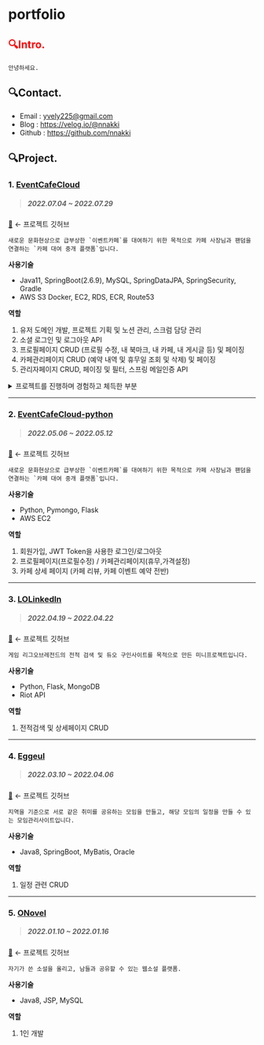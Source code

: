 # portfolio


## <span style="color:red">🔍Intro.</span> 
``` 
안녕하세요. 
```



## 🔍Contact.
- Email : yvely225@gmail.com
- Blog : https://velog.io/@nnakki
- Github : https://github.com/nnakki


## 🔍Project.
### 1. [EventCafeCloud](www.eventcafecloud.com)


> ##### 2022.07.04 ~ 2022.07.29
[🔗](https://github.com/teawan-Noh/eventcafecloud) ← 프로젝트 깃허브

```
새로운 문화현상으로 급부상한 `이벤트카페`를 대여하기 위한 목적으로 카페 사장님과 팬덤을 연결하는 `카페 대여 중개 플랫폼`입니다.
```


**사용기술** 
- Java11, SpringBoot(2.6.9), MySQL, SpringDataJPA, SpringSecurity, Gradle
- AWS S3 Docker, EC2, RDS, ECR, Route53


**역할** 
 1. 유저 도메인 개발, 프로젝트 기획 및 노션 관리, 스크럼 담당 관리
 2. 소셜 로그인 및 로그아웃 API 
 3. 프로필페이지 CRUD (프로필 수정, 내 북마크, 내 카페, 내 게시글 등) 및 페이징
 4. 카페관리페이지 CRUD (예약 내역 및 휴무일 조회 및 삭제) 및 페이징
 5. 관리자페이지 CRUD, 페이징 및 필터, 스프링 메일인증 API


<details>
<summary>프로젝트를 진행하며 경험하고 체득한 부분</summary>
<div markdown="1">

- [🔗 SpringSecurity+JWT+OAuth2를 사용한 소셜로그인](https://velog.io/@nnakki/SpringSecurityJWTOAuth2를-사용한-소셜로그인)
- [🔗 AOP를 사용한 코드 리팩토링 - 스프링 시큐리티 로그인 성능개선](https://velog.io/@nnakki/AOP를-사용한-코드-리팩토링-HandlerMethodArgumentResolver)
- [🔗 JavaBean 패턴을 적용한 코드 리팩토링](https://velog.io/@nnakki/프로젝트-코드-리팩토링-적용-사례-effective-java)
- [🔗 Dto의 반환위치? Controller vs Service](https://velog.io/@nnakki/Dto의-반환위치-Controller-vs-Service)
- [🔗 페이징 시, 다대일 관계에서 지연로딩 이후 초기화가 안되는 이유](https://velog.io/@nnakki/페이징시-다대일-관계에서-지연로딩-이후-초기화가-안되는-이유)
- [🔗 SpringBoot에서 테스트 코드를 작성하기](https://velog.io/@nnakki/SpringBoot에서-테스트코드를-작성하자)
- [🔗 프로젝트 기획 및 관리, 협업 방법](https://velog.io/@nnakki/프로젝트-관리-과정)
- [🔗 글로벌 예외처리 적용하기](https://velog.io/@nnakki/글로벌-예외처리-적용하기)



</div>
</details>



---

### 2. [EventCafeCloud-python](www.eventcafecloud.com)
> ##### 2022.05.06 ~ 2022.05.12
[🔗](https://github.com/nnakki/EventCafeCloud-Python) ← 프로젝트 깃허브

```
새로운 문화현상으로 급부상한 `이벤트카페`를 대여하기 위한 목적으로 카페 사장님과 팬덤을 연결하는 `카페 대여 중개 플랫폼`입니다.
```

**사용기술** 
- Python, Pymongo, Flask
- AWS EC2

**역할** 
1. 회원가입, JWT Token을 사용한 로그인/로그아웃
2. 프로필페이지(프로필수정) / 카페관리페이지(휴무,가격설정)
3. 카페 상세 페이지 (카페 리뷰, 카페 이벤트 예약 전반)

---

### 3. [LOLinkedIn]()
> ##### 2022.04.19 ~ 2022.04.22
[🔗](https://github.com/nnakki/lolinkedin) ← 프로젝트 깃허브

```
게임 리그오브레전드의 전적 검색 및 듀오 구인사이트를 목적으로 만든 미니프로젝트입니다.
```

**사용기술** 
- Python, Flask, MongoDB
- Riot API

**역할** 

1. 전적검색 및 상세페이지 CRUD


---


### 4. [Eggeul]()
> ##### 2022.03.10 ~ 2022.04.06
[🔗](https://github.com/nnakki/Eggeul) ← 프로젝트 깃허브

```
지역을 기준으로 서로 같은 취미를 공유하는 모임을 만들고, 해당 모임의 일정을 만들 수 있는 모임관리사이트입니다.
```

**사용기술** 
- Java8, SpringBoot, MyBatis, Oracle


**역할** 

1. 일정 관련 CRUD

---


### 5. [ONovel]()
> ##### 2022.01.10 ~ 2022.01.16
[🔗](https://github.com/nnakki/Eggeul) ← 프로젝트 깃허브

```
자기가 쓴 소설을 올리고, 남들과 공유할 수 있는 웹소설 플랫폼.
```

**사용기술** 
- Java8, JSP, MySQL


**역할** 

1. 1인 개발

